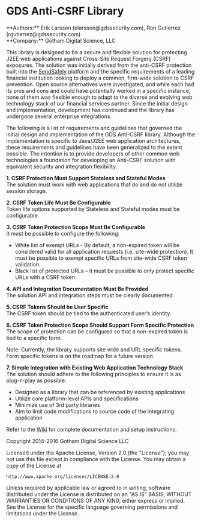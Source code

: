 <H1>GDS Anti-CSRF Library</H1>
**Authors:** Erik Larsson (elarsson@gdssecurity.com), Ron Gutierrez (rgutierrez@gdssecurity.com)<BR>
**Company:** Gotham Digital Science, LLC<BR>

This library is designed to be a secure and flexible solution for protecting J2EE web applications against Cross-Site Request Forgery (CSRF) exposures. The solution was initially derived from the anti-CSRF protection built into the <a href="https://www.sendsafely.com/">SendSafely</a> platform and the specific requirements of a leading financial institution looking to deploy a common, firm-wide solution to CSRF prevention. Open source alternatives were investigated, and while each had its pros and cons and could have potentially worked in a specific instance, none of them was flexible enough to adapt to the diverse and evolving web technology stack of our financial services partner. Since the initial design and implementation, development has continued and the library has undergone several enterprise integrations. 

The following is a list of requirements and guidelines that governed the initial design and implementation of the GDS Anti-CSRF library. Although the implementation is specific to Java/J2EE web application architectures, these requirements and guidelines have been generalized to the extent possible. The intention is to provide developers of other common web technologies a foundation for developing an Anti-CSRF solution with equivalent security and integration flexibility.<BR>

**1.	CSRF Protection Must Support Stateless and Stateful Modes**<BR>
The solution must work with web applications that do and do not utilize session storage. 

**2.	CSRF Token Life Must Be Configurable**<BR>
Token life options supported by Stateless and Stateful modes must be configurable.  

**3.	CSRF Token Protection Scope Must Be Configurable**<BR>
It must be possible to configure the following:
<ul>
<li>White list of exempt URLs - By default, a non-expired token will be considered valid for all application requests (i.e. site-wide protection). It must be possible to exempt specific URLs from site-wide CSRF token validation.</li>

<li>Black list of protected URLs – it must be possible to only protect specific URLs with a CSRF token</li>
</ul>

**4.	API and Integration Documentation Must Be Provided**<BR>
The solution API and integration steps must be clearly documented.

**5.	CSRF Tokens Should be User Specific**<BR> 
The CSRF token should be tied to the authenticated user’s identity. 

**6.	CSRF Token Protection Scope Should Support Form Specific Protection**<BR>
The scope of protection can be configured so that a non-expired token is tied to a specific form. 

Note: Currently, the library supports site wide and URL specific tokens.  Form specific tokens is on the roadmap for a future version. 

**7.	Simple Integration with Existing Web Application Technology Stack**<BR> 
The solution should adhere to the following principles to ensure it is as plug-n-play as possible: 

<ul>
<li>Designed as a library that can be referenced by existing applications</li>
<li>Utilize core platform-level APIs and specifications</li> 
<li>Minimize use of 3rd party libraries</li> 
<li>Aim to limit code modifications to source code of the integrating application</li>
</ul>

Refer to the <a href="https://github.com/GDSSecurity/Anti-CSRF-Library/wiki">Wiki</a> for complete documentation and setup instructions.

Copyright 2014-2016 Gotham Digital Science LLC

Licensed under the Apache License, Version 2.0 (the "License");
you may not use this file except in compliance with the License.
You may obtain a copy of the License at

    http://www.apache.org/licenses/LICENSE-2.0

Unless required by applicable law or agreed to in writing, software
distributed under the License is distributed on an "AS IS" BASIS,
WITHOUT WARRANTIES OR CONDITIONS OF ANY KIND, either express or implied.
See the License for the specific language governing permissions and
limitations under the License.
